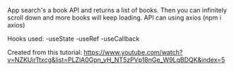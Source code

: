 App search's a book API and returns a list of books.
Then you can infinitely scroll down and more books will keep loading.
API can using axios (npm i axios)

Hooks used:
-useState
-useRef
-useCallback

Created from this tutorial: https://www.youtube.com/watch?v=NZKUirTtxcg&list=PLZlA0Gpn_vH_NT5zPVp18nGe_W9LqBDQK&index=5
